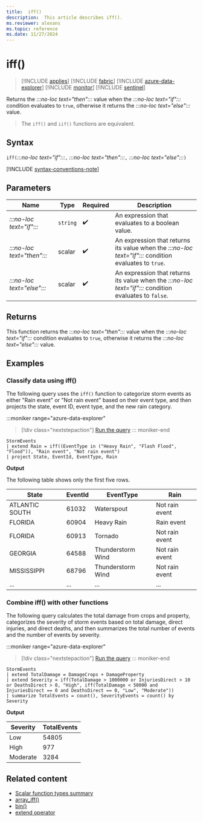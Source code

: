 ```yaml
---
title:  iff()
description:  This article describes iff().
ms.reviewer: alexans
ms.topic: reference
ms.date: 11/27/2024
---
```

# iff()

> [!INCLUDE [applies](../includes/applies-to-version/applies.md)] [!INCLUDE [fabric](../includes/applies-to-version/fabric.md)] [!INCLUDE [azure-data-explorer](../includes/applies-to-version/azure-data-explorer.md)] [!INCLUDE [monitor](../includes/applies-to-version/monitor.md)] [!INCLUDE [sentinel](../includes/applies-to-version/sentinel.md)]

Returns the *:::no-loc text="then":::* value when the *:::no-loc text="if":::* condition evaluates to `true`, otherwise it returns the *:::no-loc text="else":::* value.

> The `iff()` and `iif()` functions are equivalent.

## Syntax

`iff(`*:::no-loc text="if":::*`,` *:::no-loc text="then":::*`,` *:::no-loc text="else":::*`)`

[!INCLUDE [syntax-conventions-note](../includes/syntax-conventions-note.md)]

## Parameters

| Name | Type | Required | Description |
|--|--|--|--|
|*:::no-loc text="if":::*| `string` |  :heavy_check_mark: | An expression that evaluates to a boolean value.|
|*:::no-loc text="then":::*| scalar |  :heavy_check_mark: | An expression that returns its value when the *:::no-loc text="if":::* condition evaluates to `true`.|
|*:::no-loc text="else":::*| scalar |  :heavy_check_mark: | An expression that returns its value when the *:::no-loc text="if":::* condition evaluates to `false`.|

## Returns

This function returns the  *:::no-loc text="then":::* value when the *:::no-loc text="if":::* condition evaluates to `true`, otherwise it returns the *:::no-loc text="else":::* value.

## Examples

### Classify data using iff()

The following query uses the `iff()` function to categorize storm events as either "Rain event" or "Not rain event" based on their event type, and then projects the state, event ID, event type, and the new rain category.

:::moniker range="azure-data-explorer"
> [!div class="nextstepaction"]
> <a href="https://dataexplorer.azure.com/clusters/help/databases/Samples?query=H4sIAAAAAAAAAwsuyS/KdS1LzSsp5qpRSK0oSc1LUQhKzMxTsFXITEvT0ADLhVQWpCoAxTSUPFITyyrBCpR0FJTcchKLMxTccvLzUyBcEENTE8gEG5EK0guS8MsvUShCiGgCrSooys9KTS5RCC5JLEnVUQBb45kCZYDs0wHbAgAA0TJCoAAAAA==" target="_blank">Run the query</a>
::: moniker-end

```kusto
StormEvents
| extend Rain = iff((EventType in ("Heavy Rain", "Flash Flood", "Flood")), "Rain event", "Not rain event")
| project State, EventId, EventType, Rain
```

**Output**

The following table shows only the first five rows.

|State|EventId|EventType|Rain|
|--|--|--|--|
|ATLANTIC SOUTH| 61032 |Waterspout |Not rain event|
|FLORIDA| 60904 |Heavy Rain |Rain event|
|FLORIDA| 60913 |Tornado |Not rain event|
|GEORGIA| 64588 |Thunderstorm Wind |Not rain event|
|MISSISSIPPI| 68796 |Thunderstorm Wind |Not rain event|
|...|...|...|...|

### Combine iff() with other functions

The following query calculates the total damage from crops and property, categorizes the severity of storm events based on total damage, direct injuries, and direct deaths, and then summarizes the total number of events and the number of events by severity.

:::moniker range="azure-data-explorer"
> [!div class="nextstepaction"]
> <a href="https://dataexplorer.azure.com/clusters/help/databases/Samples?query=H4sIAAAAAAAAA2WQTQ6CQAyF956imRVEF7hwJ27ERBNNTPACIxQY4zCmFBTj4R0YI%2F501b6mX%2FsasyG9arDkavQAvDGWKRwMy3MktcwRQnDJksylgvGr2tsKidthJsYGSXFrB1SWeZ%2BIBUyDPsAQbMpTTQqrSBEm3Pc6OULJxSAGExBrlRdi8kebw6xnSbv0BxaG4PQvWqda3NZcLU3sTIokGYXv2%2BOrWmtJ6o7Os3uEtZCYumTPh2P7NvYEXHtYMioBAAA%3D" target="_blank">Run the query</a>
::: moniker-end

```kusto
StormEvents
| extend TotalDamage = DamageCrops + DamageProperty
| extend Severity = iff(TotalDamage > 1000000 or InjuriesDirect > 10 or DeathsDirect > 0, "High", iff(TotalDamage < 50000 and InjuriesDirect == 0 and DeathsDirect == 0, "Low", "Moderate"))
| summarize TotalEvents = count(), SeverityEvents = count() by Severity
```

**Output**

| Severity | TotalEvents |
|----------|-------------|
| Low      | 54805       |
| High     | 977         |
| Moderate | 3284        |

## Related content

* [Scalar function types summary](scalar-functions.md)
* [array_iff()](array-iff-function.md)
* [bin()](bin-function.md)
* [extend operator](extend-operator.md)
